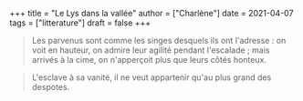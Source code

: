 +++
title = "Le Lys dans la vallée"
author = ["Charlène"]
date = 2021-04-07
tags = ["litterature"]
draft = false
+++

> Les parvenus sont comme les singes desquels ils ont l'adresse : on voit en hauteur, on admire
> leur agilité pendant l'escalade ; mais arrivés à la cime, on n'apperçoit plus que leurs côtés honteux.

<!--quoteend-->

> L'esclave à sa vanité, il ne veut appartenir qu'au plus grand des despotes.
